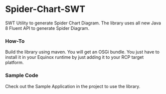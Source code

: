 # Spider-Chart-SWT

SWT Utility to generate Spider Chart Diagram. The library uses all new Java 8 Fluent API to generate Spider Diagram.

### How-To

Build the library using maven. You will get an OSGi bundle. You just have to install it in your Equinox runtime by just adding it to your RCP target platform.

### Sample Code

Check out the Sample Application in the project to use the library.
